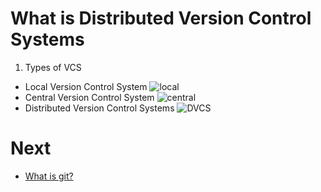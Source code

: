 # What is Distributed Version Control Systems

1. Types of VCS
  - Local Version Control System
    ![local](https://www.toolsqa.com/gallery/Git/1%20Local-VCS.png)
  - Central Version Control System
    ![central](https://www.toolsqa.com/gallery/Git/2%20Central-VCS.png)
  - Distributed Version Control Systems
    ![DVCS](https://www.toolsqa.com/gallery/Git/3%20Distributed%20Version%20Control%20Systems%20-%20Distributed-VCS.png)

# Next
  - [What is git?](./chapters/what_is_git.md)
